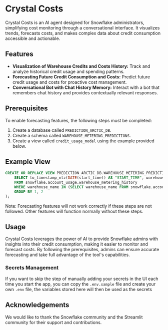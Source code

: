# Crystal Costs

Crystal Costs is an AI agent designed for Snowflake administrators, simplifying cost monitoring through a conversational interface. It visualizes trends, forecasts costs, and makes complex data about credit consumption accessible and actionable.

## Features

- <strong>Visualization of Warehouse Credits and Costs History:</strong> Track and analyze historical credit usage and spending patterns.
- <strong>Forecasting Future Credit Consumption and Costs:</strong> Predict future credit usage and costs for proactive cost management.
- <strong>Conversational Bot with Chat History Memory:</strong> Interact with a bot that remembers chat history and provides contextually relevant responses.

## Prerequisites

To enable forecasting features, the following steps must be completed:

1. Create a database called `PREDICTION_ARCTIC_DB`.
2. Create a schema called `WAREHOUSE_METERING_PREDICTIONS`.
3. Create a view called `credit_usage_model` using the example provided below.

## Example View

```sql
CREATE OR REPLACE VIEW PREDICTION_ARCTIC_DB.WAREHOUSE_METERING_PREDICTIONS.credit_usage_model AS (
    SELECT to_timestamp_ntz(DATE(start_time)) AS "START_TIME", warehouse_name, SUM(credits_used) AS "CREDITS_USED"
    FROM snowflake.account_usage.warehouse_metering_history
    WHERE warehouse_name IN (SELECT warehouse_name FROM snowflake.account_usage.warehouse_metering_history WHERE DATE(start_time) >= CURRENT_DATE - 180 GROUP BY 1 HAVING COUNT(DISTINCT(DATE(start_time))) >= 30)
    GROUP BY 1, 2
);
```

Note: Forecasting features will not work correctly if these steps are not followed. Other features will function normally without these steps.

## Usage

Crystal Costs leverages the power of AI to provide Snowflake admins with insights into their credit consumption, making it easier to monitor and forecast costs. By following the prerequisites, admins can ensure accurate forecasting and take full advantage of the tool's capabilities.

### Secrets Management

If you want to skip the step of manually adding your secrets in the UI each time you start the app, you can copy the `.env.sample` file and create your own `.env` file, the variables stored here will then be used as the secrets 

## Acknowledgements

We would like to thank the Snowflake community and the Streamlit community for their support and contributions.
